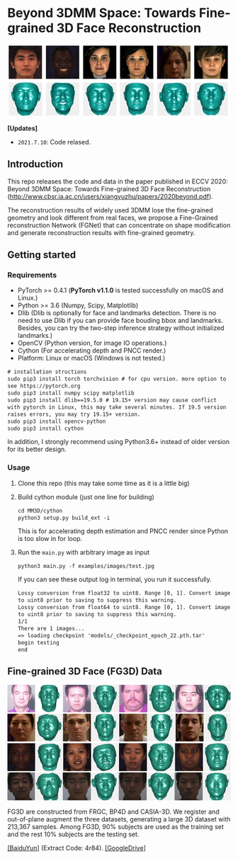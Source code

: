 # Beyond 3DMM Space: Towards Fine-grained 3D Face Reconstruction

<p align="center">
  <img src="images/fig-briefview.png" alt="demo" width="800px">
</p>


**\[Updates\]**
 - `2021.7.10`: Code relased.

## Introduction
This repo releases the code and data in the paper published in ECCV 2020: Beyond 3DMM Space: Towards Fine-grained 3D Face Reconstruction (http://www.cbsr.ia.ac.cn/users/xiangyuzhu/papers/2020beyond.pdf). 

The reconstruction results of widely used 3DMM lose the fine-grained geometry and look different from real faces, we propose a Fine-Grained reconstruction Network (FGNet) that can concentrate on shape modification and generate reconstruction results with fine-grained geometry. 

## Getting started
### Requirements
 - PyTorch >= 0.4.1 (**PyTorch v1.1.0** is tested successfully on macOS and Linux.)
 - Python >= 3.6 (Numpy, Scipy, Matplotlib)
 - Dlib (Dlib is optionally for face and landmarks detection. There is no need to use Dlib if you can provide face bouding bbox and landmarks. Besides, you can try the two-step inference strategy without initialized landmarks.)
 - OpenCV (Python version, for image IO operations.)
 - Cython (For accelerating depth and PNCC render.)
 - Platform: Linux or macOS (Windows is not tested.)

 ```
 # installation structions
 sudo pip3 install torch torchvision # for cpu version. more option to see https://pytorch.org
 sudo pip3 install numpy scipy matplotlib
 sudo pip3 install dlib==19.5.0 # 19.15+ version may cause conflict with pytorch in Linux, this may take several minutes. If 19.5 version raises errors, you may try 19.15+ version.
 sudo pip3 install opencv-python
 sudo pip3 install cython
 ```

In addition, I strongly recommend using Python3.6+ instead of older version for its better design.

### Usage

1. Clone this repo (this may take some time as it is a little big)

2. Build cython module (just one line for building)
   ```
   cd MM3D/cython
   python3 setup.py build_ext -i
   ```
   This is for accelerating depth estimation and PNCC render since Python is too slow in for loop.
   
    
3. Run the `main.py` with arbitrary image as input
    ```
    python3 main.py -f examples/images/test.jpg
    ```
    If you can see these output log in terminal, you run it successfully.
    ```
	Lossy conversion from float32 to uint8. Range [0, 1]. Convert image to uint8 prior to saving to suppress this warning.
	Lossy conversion from float64 to uint8. Range [0, 1]. Convert image to uint8 prior to saving to suppress this warning.
	1/1
	There are 1 images...
	=> loading checkpoint 'models/_checkpoint_epoch_22.pth.tar'
	begin testing
	end
    ```


## Fine-grained 3D Face (FG3D) Data
<p align="center">
  <img src="images/fig-fg3d.png" alt="FG3D" width="550px">
</p>

FG3D are constructed from FRGC, BP4D and CASIA-3D. We register and out-of-plane augment the three datasets, generating a large 3D dataset with 213,367 samples. Among FG3D, 90% subjects are used as the training set and the rest 10\% subjects are the testing set. 

[[BaiduYun]](https://pan.baidu.com/s/1ruqOXBljZowUxGSLg9HMiQ) (Extract Code: 4r84). [[GoogleDrive]](https://drive.google.com/drive/folders/1zmyekrHABO-eykloxM1z0TRiXTm7oM3r?usp=sharing)
